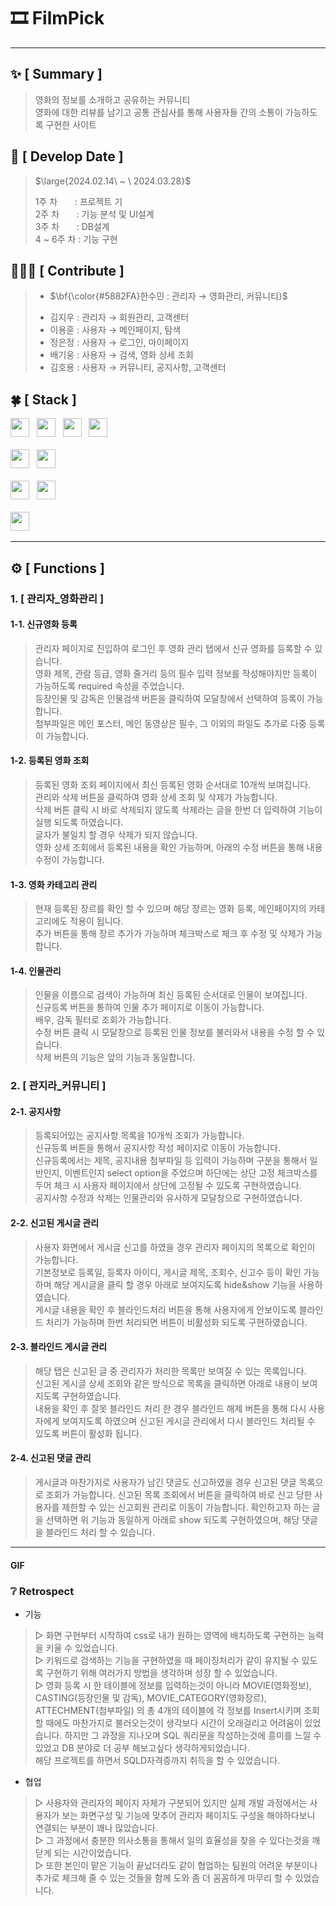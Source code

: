 #  🎞 FilmPick
***

## :sparkles: [ Summary ]
> 영화의 정보를 소개하고 공유하는 커뮤니티 <br>
> 영화에 대한 리뷰를 남기고 공통 관심사를 통해 사용자들 간의 소통이 가능하도록 구현한 사이트

## :date: [ Develop Date ]
> <p>$\large{2024.02.14\ ~ \ 2024.03.28}$</p>
> 1주 차 &nbsp;&nbsp;&nbsp;&nbsp;&nbsp;&nbsp;: 프로젝트 기 <br>
> 2주 차 &nbsp;&nbsp;&nbsp;&nbsp;&nbsp;&nbsp;: 기능 분석 및 UI설계 <br>
> 3주 차 &nbsp;&nbsp;&nbsp;&nbsp;&nbsp;&nbsp;: DB설계       <br>
> 4 ~ 6주 차 : 기능 구현                <br>


## 🧑🏻‍💻 [ Contribute ]
> - <p>$\bf{\color{#5882FA}한수민 : 관리자 → 영화관리, 커뮤니티}$</p>
> - 김지우 : 관리자 → 회원관리, 고객센터 <br>
> - 이용훈 : 사용자 → 메인페이지, 탐색 <br>
> - 정은정 : 사용자 → 로그인, 마이페이지 <br>
> - 배기웅 : 사용자 → 검색, 영화 상세 조회 <br>
> - 김호용 : 사용자 → 커뮤니티, 공지사항, 고객센터 <br>


## :four_leaf_clover: [ Stack ]
<div>
  <img src="https://img.shields.io/badge/HTML5-E34F26?logo=html5&logoColor=white" height="30px"> 			&nbsp;
  <img src="https://img.shields.io/badge/CSS3-1572B6?logo=css3&logoColor=white" height="30px"> 				&nbsp;
  <img src="https://img.shields.io/badge/JavaScript-F7DF1E?logo=javascript&logoColor=black" height="30px"> 		&nbsp;
  <img src="https://img.shields.io/badge/jQuery-0769AD?logo=jquery&logoColor=white" height="30px"> 			<br><br>
  <img src="https://img.shields.io/badge/Java11-007396?logo=OpenJDK&logoColor=white" height="30px"> 			&nbsp;
  <img src="https://img.shields.io/badge/Oracle-F80000?logo=oracle&logoColor=white" height="30px"> 			<br><br> 
  <img src="https://img.shields.io/badge/VScode-007ACC?logo=visualstudiocode&logoColor=white" height="30px">  &nbsp;
  <img src="https://img.shields.io/badge/github-181717?logo=github&logoColor=white" height="30px"> 			&nbsp;	<br><br> 
  <img src="https://img.shields.io/badge/bootstrap5-7952B3?logo=bootstrap&logoColor=black" height="30px"> 		&nbsp;
</div>

***


## ⚙️ [ Functions ]

### 1. [ 관리자_영화관리 ]

#### 1-1. 신규영화 등록
> 관리자 페이지로 진입하여 로그인 후 영화 관리 탭에서 신규 영화를 등록할 수 있습니다. <br>
> 영화 제목, 관람 등급, 영화 줄거리 등의 필수 입력 정보를 작성해야지만 등록이 가능하도록 required 속성을 주었습니다. <br>
> 등장인물 및 감독은 인물검색 버튼을 클릭하여 모달창에서 선택하여 등록이 가능합니다. <br>
> 첨부파일은 메인 포스터, 메인 동영상은 필수, 그 이외의 파일도 추가로 다중 등록이 가능합니다. <br>


#### 1-2. 등록된 영화 조회
> 등록된 영화 조회 페이지에서 최신 등록된 영화 순서대로 10개씩 보여집니다. <br>
> 관리와 삭제 버튼을 클릭하여 영화 상세 조회 및 삭제가 가능합니다. <br>
> 삭제 버튼 클릭 시 바로 삭제되지 않도록 삭제라는 글을 한번 더 입력하여 기능이 실행 되도록 하였습니다. <br>
> 글자가 불일치 할 경우 삭제가 되지 않습니다. <br>
> 영화 상세 조회에서 등록된 내용을 확인 가능하며, 아래의 수정 버튼을 통해 내용 수정이 가능합니다. <br>

#### 1-3. 영화 카테고리 관리
> 현재 등록된 장르를 확인 할 수 있으며 해당 장르는 영화 등록, 메인페이지의 카테고리에도 적용이 됩니다. <br>
> 추가 버튼을 통해 장르 추가가 가능하며 체크박스로 체크 후 수정 및 삭제가 가능합니다. <br>

#### 1-4. 인물관리
> 인물을 이름으로 검색이 가능하며 최신 등록된 순서대로 인물이 보여집니다. <br>
> 신규등록 버튼을 통하여 인물 추가 페이지로 이동이 가능합니다. <br>
> 배우, 감독 필터로 조회가 가능합니다. <br>
> 수정 버튼 클릭 시 모달창으로 등록된 인물 정보를 불러와서 내용을 수정 할 수 있습니다. <br>
> 삭제 버튼의 기능은 앞의 기능과 동일합니다. <br>

### 2. [ 관지라_커뮤니티 ]
#### 2-1. 공지사항
> 등록되어있는 공지사항 목록을 10개씩 조회가 가능합니다. <br>
> 신규등록 버튼을 통해서 공지사항 작성 페이지로 이동이 가능합니다. <br>
> 신규등록에서는 제목, 공지내용 첨부파일 등 입력이 가능하며 구분을 통해서 일반인지, 이벤트인지 select option을 주었으며 하단에는 상단 고정 체크박스를 두어 체크 시 사용자 페이지에서 상단에 고정될 수 있도록 구현하였습니다. <br>
> 공지사항 수정과 삭제는 인물관리와 유사하게 모달창으로 구현하였습니다. <br>

#### 2-2. 신고된 게시글 관리
> 사용자 화면에서 게시글 신고를 하였을 경우 관리자 페이지의 목록으로 확인이 가능합니다. <br>
> 기본정보로 등록일, 등록자 아이디, 게시글 제목, 조회수, 신고수 등이 확인 가능하며 해당 게시글을 클릭 할 경우 아래로 보여지도록 hide&show 기능을 사용하였습니다. <br>
> 게시글 내용을 확인 후 블라인드처리 버튼을 통해 사용자에게 안보이도록 블라인드 처리가 가능하며 한번 처리되면 버튼이 비활성화 되도록 구현하였습니다. <br>

#### 2-3. 블라인드 게시글 관리
> 해당 탭은 신고된 글 중 관리자가 처리한 목록만 보여질 수 있는 목록입니다. <br>
> 신고된 게시글 상세 조회와 같은 방식으로 목록을 클릭하면 아래로 내용이 보여지도록 구현하였습니다. <br>
> 내용을 확인 후 잘못 블라인드 처리 한 경우 블라인드 해제 버튼을 통해 다시 사용자에게 보여지도록 하였으며 신고된 게시글 관리에서 다시 블라인드 처리될 수 있도록 버튼이 활성화 됩니다. <br>


#### 2-4. 신고된 댓글 관리
> 게시글과 마찬가지로 사용자가 남긴 댓글도 신고하였을 경우 신고된 댓글 목록으로 조회가 가능합니다.
> 신고된 목록 조회에서 버튼을 클릭하여 바로 신고 당한 사용자를 제한할 수 있는 신고회원 관리로 이동이 가능합니다.
> 확인하고자 하는 글을 선택하면 위 기능과 동일하게 아래로 show 되도록 구현하였으며, 해당 댓글을 블라인드 처리 할 수 있습니다.

***
####  GIF



### ❔ Retrospect
- 기능	<br>
> ▷ 화면 구현부터 시작하여 css로 내가 원하는 영역에 배치하도록 구현하는 능력을 키울 수 있었습니다.	<br>
> ▷ 키워드로 검색하는 기능을 구현하였을 때 페이징처리가 같이 유지될 수 있도록 구현하기 위해 여러가지 방법을 생각하며 성장 할 수 있었습니다.	<br>
> ▷ 영화 등록 시 한 테이블에 정보를 입력하는것이 아니라 MOVIE(영화정보), CASTING(등장인물 및 감독), MOVIE_CATEGORY(영화장르), ATTECHMENT(첨부파일) 의 총 4개의 테이블에 각 정보를 Insert시키며 조회할 때에도 마찬가지로 불러오는것이 생각보다 시간이 오래걸리고 어려움이 있었습니다. 하지만 그 과정을 지나오며 SQL 쿼리문을 작성하는것에 흥미를 느낄 수 있었고 DB 분야로 더 공부 해보고싶다 생각하게되었습니다.	<br>
> 해당 프로젝트를 하면서 SQLD자격증까지 취득을 할 수 있었습니다.	<br>

      
- 협업		<br>
> ▷ 사용자와 관리자의 페이지 자체가 구분되어 있지만 실제 개발 과정에서는 사용자가 보는 화면구성 및 기능에 맞추어 관리자 페이지도 구성을 해야하다보니 연결되는 부분이 꽤나 많았습니다. <br>
> ▷ 그 과정에서 충분한 의사소통을 통해서 일의 효율성을 찾을 수 있다는것을 깨닫게 되는 시간이었습니다. <br>
> ▷ 또한 본인이 맡은 기능이 끝났더라도 같이 협업하는 팀원의 어려운 부분이나 추가로 체크해 줄 수 있는 것들을 함께 도와 좀 더 꼼꼼하게 마무리 할 수 있었습니다.




